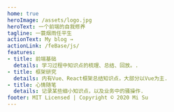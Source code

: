 ```yaml
---
home: true
heroImage: /assets/logo.jpg
heroText: 一个前端的自我修养
tagline: 一蓑烟雨任平生
actionText: My blog →
actionLink: /feBase/js/
features:
- title: 前端基础
  details: 学习过程中知识点的梳理、总结、回放。.
- title: 框架研究
  details: 内有Vue、React框架总结知识点，大部分以Vue为主.
- title: 心情随笔
  details: 记录某些细小知识点，以及业务中的骚操作.
footer: MIT Licensed | Copyright © 2020 Mi Su
---
```

